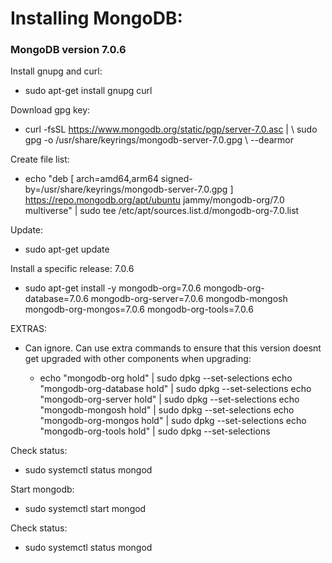 # Installing MongoDB:

### MongoDB version 7.0.6
Install gnupg and curl:

* sudo apt-get install gnupg curl

Download gpg key:

* curl -fsSL https://www.mongodb.org/static/pgp/server-7.0.asc | \  sudo gpg -o /usr/share/keyrings/mongodb-server-7.0.gpg \  --dearmor

Create file list:

* echo "deb [ arch=amd64,arm64 signed-by=/usr/share/keyrings/mongodb-server-7.0.gpg ] https://repo.mongodb.org/apt/ubuntu jammy/mongodb-org/7.0 multiverse" | sudo tee /etc/apt/sources.list.d/mongodb-org-7.0.list

Update:

* sudo apt-get update

Install a specific release: 7.0.6

* sudo apt-get install -y mongodb-org=7.0.6 mongodb-org-database=7.0.6 mongodb-org-server=7.0.6 mongodb-mongosh mongodb-org-mongos=7.0.6 mongodb-org-tools=7.0.6

EXTRAS: 

* Can ignore. Can use extra commands to ensure that this version doesnt get upgraded with other components when upgrading:

    * echo "mongodb-org hold" | sudo dpkg --set-selections echo "mongodb-org-database hold" | sudo dpkg --set-selections echo "mongodb-org-server hold" | sudo dpkg --set-selections echo "mongodb-mongosh hold" | sudo dpkg --set-selections echo "mongodb-org-mongos hold" | sudo dpkg --set-selections echo "mongodb-org-tools hold" | sudo dpkg --set-selections

Check status:

* sudo systemctl status mongod

Start mongodb:

* sudo systemctl start mongod

Check status:

* sudo systemctl status mongod